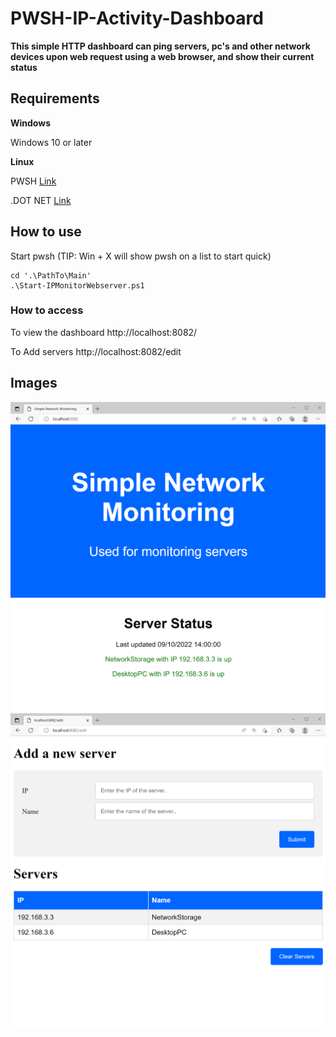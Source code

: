 # PWSH-IP-Activity-Dashboard
**This simple HTTP dashboard can ping servers, pc's and other network devices upon web request using a web browser, and show their current status**

## Requirements

**Windows**

Windows 10 or later

**Linux**

PWSH
[Link](https://learn.microsoft.com/en-us/powershell/scripting/install/installing-powershell-on-linux?view=powershell-7.2)

.DOT NET
[Link](https://learn.microsoft.com/en-us/dotnet/core/install/linux)

## How to use

Start pwsh (TIP: Win + X will show pwsh on a list to start quick)
```
cd '.\PathTo\Main'
.\Start-IPMonitorWebserver.ps1
```
### How to access

To view the dashboard
http://localhost:8082/

To Add servers
http://localhost:8082/edit

## Images
![](DashboardImageExample.png)
![](DashboardAddServersImageExample.png)

